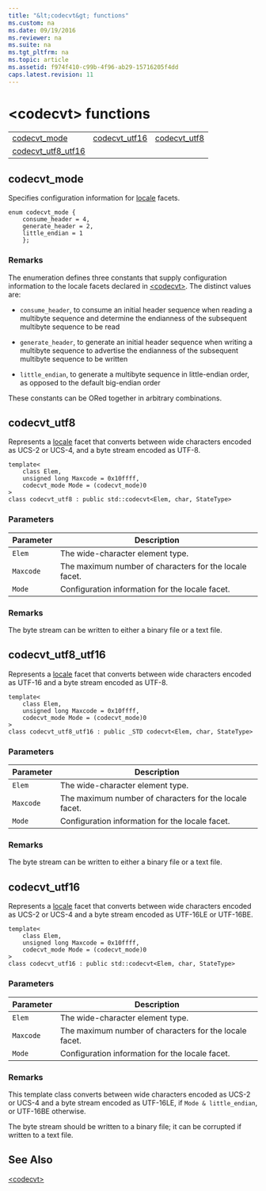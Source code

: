 ```yaml
---
title: "&lt;codecvt&gt; functions"
ms.custom: na
ms.date: 09/19/2016
ms.reviewer: na
ms.suite: na
ms.tgt_pltfrm: na
ms.topic: article
ms.assetid: f974f410-c99b-4f96-ab29-15716205f4dd
caps.latest.revision: 11
---
```

# &lt;codecvt&gt; functions
||||  
|-|-|-|  
|[codecvt_mode](#codecvt_mode)|[codecvt_utf16](#codecvt_utf16)|[codecvt_utf8](#codecvt_utf8)|  
|[codecvt_utf8_utf16](#codecvt_utf8_utf16)|  
  
##  <a name="codecvt_mode"></a>  codecvt_mode  
 Specifies configuration information for [locale](../vs140/locale-Class.md) facets.  
  
```  
enum codecvt_mode {  
    consume_header = 4,  
    generate_header = 2,  
    little_endian = 1  
    };  
```  
  
### Remarks  
 The enumeration defines three constants that supply configuration information to the locale facets declared in [<codecvt\>](../vs140/-codecvt-.md). The distinct values are:  
  
-   `consume_header`, to consume an initial header sequence when reading a multibyte sequence and determine the endianness of the subsequent multibyte sequence to be read  
  
-   `generate_header`, to generate an initial header sequence when writing a multibyte sequence to advertise the endianness of the subsequent multibyte sequence to be written  
  
-   `little_endian`, to generate a multibyte sequence in little-endian order, as opposed to the default big-endian order  
  
 These constants can be ORed together in arbitrary combinations.  
  
##  <a name="codecvt_utf8"></a>  codecvt_utf8  
 Represents a [locale](../vs140/locale-Class.md) facet that converts between wide characters encoded as UCS-2 or UCS-4, and a byte stream encoded as UTF-8.  
  
```  
template<  
    class Elem,  
    unsigned long Maxcode = 0x10ffff,  
    codecvt_mode Mode = (codecvt_mode)0  
>  
class codecvt_utf8 : public std::codecvt<Elem, char, StateType>  
```  
  
### Parameters  
  
|Parameter|Description|  
|---------------|-----------------|  
|`Elem`|The wide-character element type.|  
|`Maxcode`|The maximum number of characters for the locale facet.|  
|`Mode`|Configuration information for the locale facet.|  
  
### Remarks  
 The byte stream can be written to either a binary file or a text file.  
  
##  <a name="codecvt_utf8_utf16"></a>  codecvt_utf8_utf16  
 Represents a [locale](../vs140/locale-Class.md) facet that converts between wide characters encoded as UTF-16 and a byte stream encoded as UTF-8.  
  
```  
template<  
    class Elem,  
    unsigned long Maxcode = 0x10ffff,  
    codecvt_mode Mode = (codecvt_mode)0  
>  
class codecvt_utf8_utf16 : public _STD codecvt<Elem, char, StateType>  
```  
  
### Parameters  
  
|Parameter|Description|  
|---------------|-----------------|  
|`Elem`|The wide-character element type.|  
|`Maxcode`|The maximum number of characters for the locale facet.|  
|`Mode`|Configuration information for the locale facet.|  
  
### Remarks  
 The byte stream can be written to either a binary file or a text file.  
  
##  <a name="codecvt_utf16"></a>  codecvt_utf16  
 Represents a [locale](../vs140/locale-Class.md) facet that converts between wide characters encoded as UCS-2 or UCS-4 and a byte stream encoded as UTF-16LE or UTF-16BE.  
  
```  
template<  
    class Elem,  
    unsigned long Maxcode = 0x10ffff,  
    codecvt_mode Mode = (codecvt_mode)0  
>  
class codecvt_utf16 : public std::codecvt<Elem, char, StateType>  
```  
  
### Parameters  
  
|Parameter|Description|  
|---------------|-----------------|  
|`Elem`|The wide-character element type.|  
|`Maxcode`|The maximum number of characters for the locale facet.|  
|`Mode`|Configuration information for the locale facet.|  
  
### Remarks  
 This template class converts between wide characters encoded as UCS-2 or UCS-4 and a byte stream encoded as UTF-16LE, if `Mode & little_endian`, or UTF-16BE otherwise.  
  
 The byte stream should be written to a binary file; it can be corrupted if written to a text file.  
  
## See Also  
 [&lt;codecvt&gt;](../vs140/-codecvt-.md)